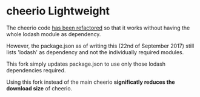 # cheerio Lightweight

The cheerio code [has been refactored](https://github.com/cheeriojs/cheerio/pull/864) so that it works without having the whole lodash module as dependency.

However, the package.json as of writing this (22nd of September 2017) still lists 'lodash' as dependency and not the individually required modules.

This fork simply updates package.json to use only those lodash dependencies required.

Using this fork instead of the main cheerio **significatly reduces the download size** of cheerio.
